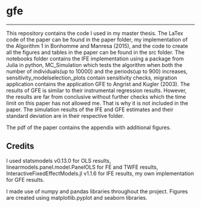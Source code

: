 # gfe
---
This repository contains the code I used in my master thesis. The LaTex code of the paper can be found in the paper folder, my implementation of the Algorithm 1 in 
Bonhomme and Manresa (2015), and the code to create all the figures and tables in the paper can be found in the src folder. The notebooks folder contains the IFE
implementation using a package from Julia in python, MC_Simulation which tests the algorithm when both the number of individuals(up to 10000) and the periods(up to 900) increases, sensitivity_modelselection_plots contain sensitivity
checks, migration application contains the application GFE to Angrist and Kugler (2003). The results of GFE is similar to their instrumental regression results.
However, the results are far from conclusive without further checks which the time limit on this paper has not allowed me. That is why it is not included in the 
paper. The simulation results of the IFE and GFE estimates and their standard deviation are in their respective folder. 

The pdf of the paper contains the appendix with additional figures.

## Credits
 I used statsmodels v0.13.0 for OLS results, linearmodels.panel.model.PanelOLS for FE and TWFE results, InteractiveFixedEffectModels.jl v1.1.6 for IFE results,
 my own implementation for GFE results. 
 
 I made use of numpy and pandas libraries throughout the project. Figures are created using matplotlib.pyplot and seaborn libraries.
